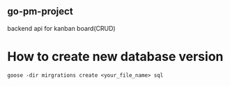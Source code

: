 ## go-pm-project

backend api for kanban board(CRUD)

# How to create new database version

`goose -dir mirgrations create <your_file_name> sql`
